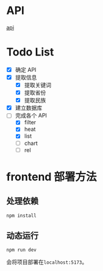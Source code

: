 # API

[api](backend/api.md)

# Todo List

- [x] 确定 API
- [x] 提取信息
  - [x] 提取关键词
  - [x] 提取省份
  - [x] 提取民族
- [x] 建立数据库
- [ ] 完成各个 API
  - [x] filter
  - [x] heat
  - [x] list
  - [ ] chart
  - [ ] rel

# frontend 部署方法

## 处理依赖

```shell
npm install
```

## 动态运行

```shell
npm run dev
```

会将项目部署在`localhost:5173`。
